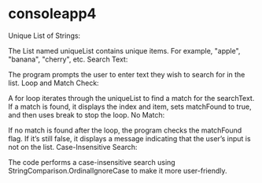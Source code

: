 # consoleapp4
Unique List of Strings:

The List<string> named uniqueList contains unique items. For example, "apple", "banana", "cherry", etc.
Search Text:

The program prompts the user to enter text they wish to search for in the list.
Loop and Match Check:

A for loop iterates through the uniqueList to find a match for the searchText.
If a match is found, it displays the index and item, sets matchFound to true, and then uses break to stop the loop.
No Match:

If no match is found after the loop, the program checks the matchFound flag. If it’s still false, it displays a message indicating that the user’s input is not on the list.
Case-Insensitive Search:

The code performs a case-insensitive search using StringComparison.OrdinalIgnoreCase to make it more user-friendly.
